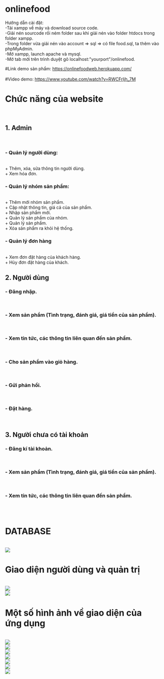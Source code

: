 # onlinefood
Hướng dẫn cài đặt:<br>
-Tải xampp về máy và download source code.<br>
-Giải nén sourcode rồi ném folder sau khi giải nén vào folder htdocs trong folder xampp.<br>
-Trong folder vừa giải nén vào account => sql => có file food.sql, ta thêm vào phpMyAdmin.<br>
-Mở xampp, launch apache và mysql.<br>
-Mở tab mới trên trình duyệt gõ localhost:"yourport"/onlinefood.<br>

#Link demo sản phẩm: https://onlinefoodweb.herokuapp.com/ <br>
<br>
#Video demo: https://www.youtube.com/watch?v=RWCFrIjh_7M
<br>
<h1> Chức năng của website </h1>
<br>
<h2>1. Admin</h2><br>
<h3>- Quản lý người dùng: </h3><br>
+ Thêm, xóa, sửa thông tin người dùng.<br>
+ Xem hóa đơn.<br>
<h3>- Quản lý nhóm sản phẩm:</h3><br>
+	Thêm mới nhóm sản phẩm.<br>
+	Cập nhật thông tin, giá cả của sản phẩm.<br>
+	Nhập sản phẩm mới.<br>
+	Quản lý sản phẩm của nhóm.<br>
+	Quản lý sản phẩm.<br>
+	Xóa sản phẩm ra khỏi hệ thống.<br>
<h3>- Quản lý đơn hàng </h3><br>
+ Xem đơn đặt hàng của khách hàng.<br>
+	Hủy đơn đặt hàng của khách.<br>
<h2>2. Người dùng</h2>
<h3>- Đăng nhập.</h3><br>
<h3>- Xem sản phẩm (Tình trạng, đánh giá, giá tiền của sản phẩm).</h3><br>
<h3>- Xem tin tức, các thông tin liên quan đến sản phẩm.</h3><br>
<h3>- Cho sản phẩm vào giỏ hàng.</h3><br>
<h3>- Gửi phản hồi.</h3><br>
<h3>- Đặt hàng.</h3><br>
<h2>3. Người chưa có tài khoản</h2>
<h3>- Đăng kí tài khoản.</h3><br>
<h3>- Xem sản phẩm (Tình trạng, đánh giá, giá tiền của sản phẩm).</h3><br>
<h3>- Xem tin tức, các thông tin liên quan đến sản phẩm.</h3><br>
<br>
<h1> DATABASE</h1><br>
<img src="https://user-images.githubusercontent.com/94853261/206321491-b43b3bf1-a18e-4273-9e25-0457e1f984c0.png"><br>
<h1>Giao diện người dùng và quản trị</h1><br>
<img src="https://user-images.githubusercontent.com/94853261/207059397-7fd0a5b3-8c4f-4fdc-8de4-36cf522d28ba.png"><br>
<img src="https://user-images.githubusercontent.com/94853261/207059516-974dfd9a-07fd-456d-8e89-488081fa97c7.png"><br>
<h1> Một số hình ảnh về giao diện của ứng dụng</h1><br>
<img src="https://user-images.githubusercontent.com/94853261/207058687-396af30c-58d0-4f26-a9e4-2441bd6270e0.png"><br>
<img src="https://user-images.githubusercontent.com/94853261/207058804-1125fc6a-9ef8-4214-aa81-492858cea8c7.png"><br>
<img src="https://user-images.githubusercontent.com/94853261/207058893-664f7ea6-9355-462f-8bd6-0c1ab8150c03.png"><br>
<img src="https://user-images.githubusercontent.com/94853261/207058992-71b31be2-bc36-4463-9fac-8807ff5734b5.png"><br>
<img src="https://user-images.githubusercontent.com/94853261/207059119-88e65186-a19c-47e7-9b6f-bfb39dd7d069.png"><br>
<img src="https://user-images.githubusercontent.com/94853261/207059176-6fc140cd-4286-4f24-a68f-6fce63ec655c.png"><br>
<img src="https://user-images.githubusercontent.com/94853261/207059264-7a404038-5728-45bd-9039-f2f846c21472.png"><br>
